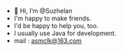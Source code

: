 - 👋 Hi, I’m @Suzhelan
- I'm happy to make friends.
- I'd be happy to help you, too.
- I usually use Java for development.
- mail : asmclk@163.com

